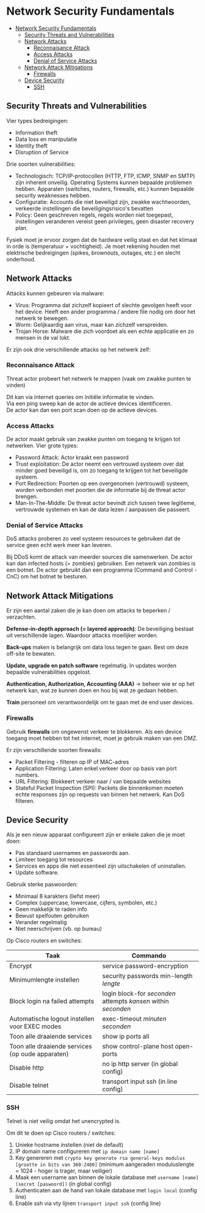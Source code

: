 # Network Security Fundamentals

- [Network Security Fundamentals](#network-security-fundamentals)
  - [Security Threats and Vulnerabilities](#security-threats-and-vulnerabilities)
  - [Network Attacks](#network-attacks)
    - [Reconnaisance Attack](#reconnaisance-attack)
    - [Access Attacks](#access-attacks)
    - [Denial of Service Attacks](#denial-of-service-attacks)
  - [Network Attack Mitigations](#network-attack-mitigations)
    - [Firewalls](#firewalls)
  - [Device Security](#device-security)
    - [SSH](#ssh)

## Security Threats and Vulnerabilities

Vier types bedreigingen:

- Information theft
- Data loss en manipulatie
- Identity theft
- Disruption of Service

Drie soorten vulnerabilities:

- Technologisch: TCP/IP-protocollen (HTTP, FTP, ICMP, SNMP en SMTP) zijn inherent onveilig. Operating Systems kunnen bepaalde problemen hebben. Apparaten (switches, routers, firewalls, etc.) kunnen bepaalde security weaknesses hebben.
- Configuratie: Accounts die niet beveiligd zijn, zwakke wachtwoorden, verkeerde instellingen die beveiligingsrisico's bevatten
- Policy: Geen geschreven regels, regels worden niet toegepast, instellingen veranderen vereist geen privileges, geen disaster recovery plan.

Fysiek moet je ervoor zorgen dat de hardware veilig staat en dat het klimaat in orde is (temperatuur + vochtigheid). Je moet rekening houden met elektrische bedreigingen (spikes, brownouts, outages, etc.) en slecht onderhoud.

## Network Attacks

Attacks kunnen gebeuren via malware:

- Virus: Programma dat zichzelf kopieert of slechte gevolgen heeft voor het device. Heeft een ander programma / andere file nodig om door het netwerk te bewegen.
- Worm: Gelijkaardig aan virus, maar kan zichzelf verspreiden.
- Trojan Horse: Malware die zich voordoet als een echte applicatie en zo mensen in de val lokt.

Er zijn ook drie verschillende attacks op het netwerk zelf:

### Reconnaisance Attack

Threat actor probeert het netwerk te mappen (vaak om zwakke punten te vinden)

Dit kan via internet queries om initiële informatie te vinden. <br>
Via een ping sweep kan de actor de actieve devices identificeren. <br>
De actor kan dan een port scan doen op de actieve devices.

### Access Attacks

De actor maakt gebruik van zwakke punten om toegang te krijgen tot netwerken. Vier grote types:

- Password Attack: Actor kraakt een password
- Trust exploitation: De actor neemt een vertrouwd systeem over dat minder goed beveiligd is, om zo toegang te krijgen tot het beveiligde systeem.
- Port Redirection: Poorten op een overgenomen (vertrouwd) systeem, worden verbonden met poorten die de informatie bij de threat actor brengen.
- Man-In-The-Middle: De threat actor bevindt zich tussen twee legitieme, vertrouwde systemen en kan de data lezen / aanpassen die passeert.

### Denial of Service Attacks

DoS attacks proberen zo veel systeem resources te gebruiken dat de service geen echt werk meer kan leveren.

Bij DDoS komt de attack van meerder sources die samenwerken. De actor kan dan infected hosts (= zombies) gebruiken. Een netwerk van zombies is een botnet. De actor gebruikt dan een programma (Command and Control - CnC) om het botnet te besturen.

## Network Attack Mitigations

Er zijn een aantal zaken die je kan doen om attacks te beperken / verzachten.

**Defense-in-depth approach (= layered approach)**: De beveiliging bestaat uit verschillende lagen. Waardoor attacks moeilijker worden.

**Back-ups** maken is belangrijk om data loss tegen te gaan. Best om deze off-site te bewaten.

**Update, upgrade en patch software** regelmatig. In updates worden bepaalde vulnerabilities opgelost.

**Authentication, Authorization, Accounting (AAA)** -> beheer wie er op het netwerk kan, wat ze kunnen doen en hou bij wat ze gedaan hebben.

**Train** personeel om verantwoordelijk om te gaan met de end user devices.

### Firewalls

Gebruik **firewalls** om ongewenst verkeer te blokkeren. Als een device toegang moet hebben tot het internet, moet je gebruik maken van een DMZ.

Er zijn verschillende soorten firewalls:

- Packet Filtering - filteren op IP of MAC-adres
- Application Filtering: Laten enkel verkeer door op basis van port numbers.
- URL Filtering: Blokkeert verkeer naar / van bepaalde websites
- Stateful Packet Inspection (SPI): Packets die binnenkomen moeten echte responses zijn op requests van binnen het netwerk. Kan DoS filteren.

## Device Security

Als je een nieuw apparaat configureert zijn er enkele zaken die je moet doen:

- Pas standaard usernames en passwords aan.
- Limiteer toegang tot resources
- Services en apps die niet essentieel zijn uitschakelen of uninstallen.
- Update software.

Gebruik sterke paswoorden:

- Minimaal 8 karakters (liefst meer)
- Complex (uppercase, lowercase, cijfers, symbolen, etc.)
- Geen makkelijk te raden info
- Bewust spelfouten gebruiken
- Verander regelmatig
- Niet neerschrijven (vb. op bureau)

Op Cisco routers en switches:

| Taak                                             | Commando                                                       |
| ------------------------------------------------ | -------------------------------------------------------------- |
| Encrypt                                          | service password-encryption                                    |
| Minimumlengte instellen                          | security passwords min-length _lengte_                         |
| Block login na failed attempts                   | login block-for _seconden_ attempts _kansen_ within _seconden_ |
| Automatische logout instellen voor EXEC modes    | exec-timeout _minuten seconden_                                |
| Toon alle draaiende services                     | show ip ports all                                              |
| Toon alle draaiende services (op oude apparaten) | show control-plane host open-ports                             |
| Disable http                                     | no ip http server (in global config)                           |
| Disable telnet                                   | transport input ssh (in line config)                           |

### SSH

Telnet is niet veilig omdat het unencrypted is.

Om dit te doen op Cisco routers / switches:

1. Unieke hostname instellen (niet de default)
2. IP domain name configureren met `ip domain name [name]`
3. Key genereren met `crypto key generate rsa general-keys modulus [grootte in bits van 360-2480]` (minimum aangeraden moduluslengte = 1024 - hoger is trager, maar veiliger)
4. Maak een username aan binnen de lokale database met `username [name] (secret [paswoord])` (in global config)
5. Authenticaten aan de hand van lokale database met `login local` (config line)
6. Enable ssh via vty lijnen `transport input ssh` (config line)
